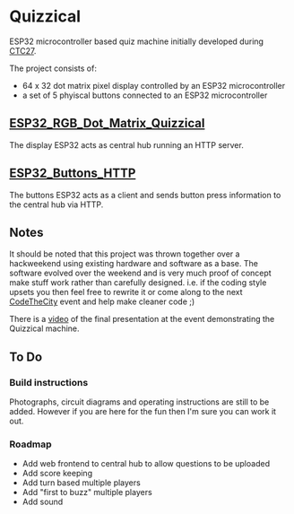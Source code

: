 # Quizzical

ESP32 microcontroller based quiz machine initially developed during [CTC27](https://github.com/CodeTheCity/CTC27).

The project consists of:

* 64 x 32 dot matrix pixel display controlled by an ESP32 microcontroller
* a set of 5 phyiscal buttons connected to an ESP32 microcontroller


## [ESP32_RGB_Dot_Matrix_Quizzical](ESP32_Buttons_HTTP)

The display ESP32 acts as central hub running an HTTP server.


## [ESP32_Buttons_HTTP](ESP32_RGB_Dot_Matrix_Quizzical)

The buttons ESP32 acts as a client and sends button press information to the central hub via HTTP.

## Notes

It should be noted that this project was thrown together over a hackweekend using existing hardware and software as a base. The software evolved over the weekend and is very much proof of concept make stuff work rather than carefully designed. i.e. if the coding style upsets you then feel free to rewrite it or come along to the next [CodeTheCity](https://www.codethecity.org) event and help make cleaner code ;) 

There is a [video](https://youtu.be/iUcV1rgR-5A) of the final presentation at the event demonstrating the Quizzical machine.

## To Do

### Build instructions

Photographs, circuit diagrams and operating instructions are still to be added. However if you are here for the fun then I'm sure you can work it out.

### Roadmap

* Add web frontend to central hub to allow questions to be uploaded
* Add score keeping
* Add turn based multiple players
* Add "first to buzz" multiple players
* Add sound
